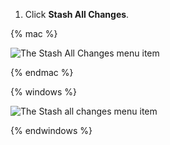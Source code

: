 1. Click **Stash All Changes**.

{% mac %}

![The Stash All Changes menu item](/assets/images/help/desktop/mac-stash-all-changes.png)

{% endmac %}

{% windows %}

![The Stash all changes menu item](/assets/images/help/desktop/windows-stash-all-changes.png)

{% endwindows %}

